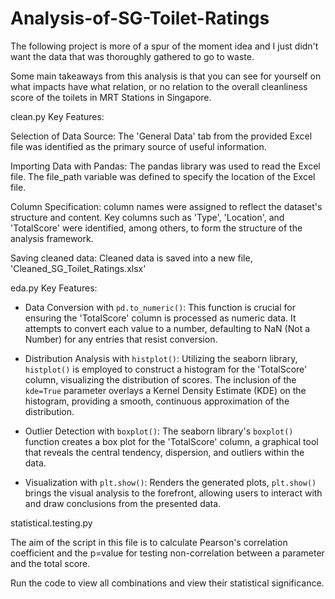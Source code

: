 # Analysis-of-SG-Toilet-Ratings

The following project is more of a spur of the moment idea and I just didn't want the data that was thoroughly gathered to go to waste.

Some main takeaways from this analysis is that you can see for yourself on what impacts have what relation, or no relation to the overall cleanliness score of the toilets in MRT Stations in Singapore. 


clean.py
Key Features:


Selection of Data Source: The 'General Data' tab from the provided Excel file was identified as the primary source of useful information. 

Importing Data with Pandas: The pandas library was used to read the Excel file. The file_path variable was defined to specify the location of the Excel file.

Column Specification: column names were assigned to reflect the dataset's structure and content. Key columns such as 'Type', 'Location', and 'TotalScore' were identified, among others, to form the structure of the analysis framework.

Saving cleaned data: Cleaned data is saved into a new file, 'Cleaned_SG_Toilet_Ratings.xlsx'

eda.py
Key Features:

- Data Conversion with `pd.to_numeric()`: This function is crucial for ensuring the 'TotalScore' column is processed as numeric data. It attempts to convert each value to a number, defaulting to NaN (Not a Number) for any entries that resist conversion.

- Distribution Analysis with `histplot()`: Utilizing the seaborn library, `histplot()` is employed to construct a histogram for the 'TotalScore' column, visualizing the distribution of scores. The inclusion of the `kde=True` parameter overlays a Kernel Density Estimate (KDE) on the histogram, providing a smooth, continuous approximation of the distribution.

- Outlier Detection with `boxplot()`: The seaborn library's `boxplot()` function creates a box plot for the 'TotalScore' column, a graphical tool that reveals the central tendency, dispersion, and outliers within the data.

- Visualization with `plt.show()`: Renders the generated plots, `plt.show()` brings the visual analysis to the forefront, allowing users to interact with and draw conclusions from the presented data.

statistical.testing.py


The aim of the script in this file is to calculate Pearson's correlation coefficient and the p=value for testing non-correlation between a parameter and the total score.

Run the code to view all combinations and view their statistical significance.


